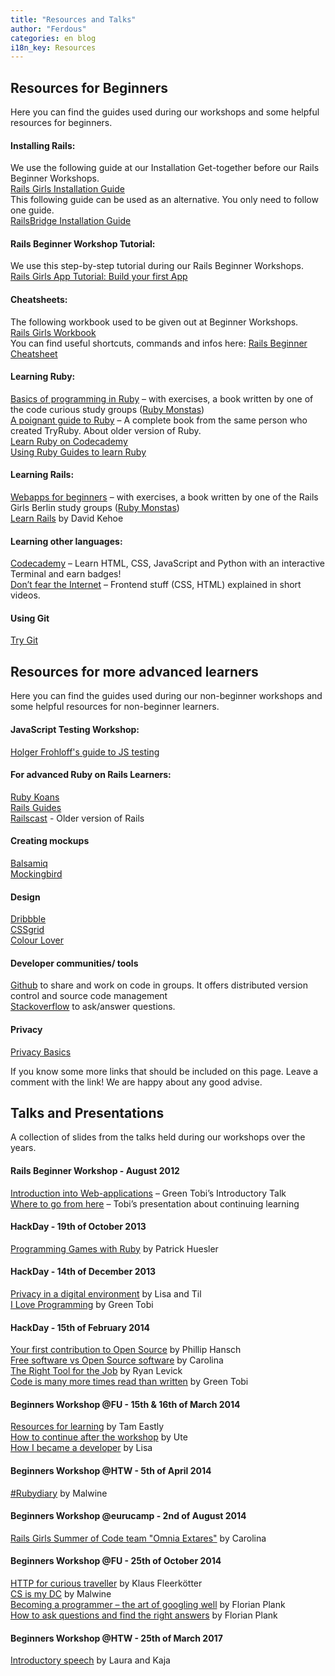 ```yaml
---
title: "Resources and Talks"
author: "Ferdous"
categories: en blog
i18n_key: Resources
---
```

## Resources for Beginners
Here you can find the guides used during our workshops and some helpful resources for beginners.

#### Installing Rails:
We use the following guide at our Installation Get-together before our Rails Beginner Workshops.\
[Rails Girls Installation Guide](http://guides.railsgirls.com/install)\
This following guide can be used as an alternative. You only need to follow one guide.\
[RailsBridge Installation Guide](http://docs.railsbridge.org/installfest/choose_your_operating_system)

#### Rails Beginner Workshop Tutorial:
We use this step-by-step tutorial during our Rails Beginner Workshops.\
[Rails Girls App Tutorial: Build your first App](http://guides.railsgirls.com/app)

#### Cheatsheets:
The following workbook used to be given out at Beginner Workshops.\
[Rails Girls Workbook](http://railsgirlsberlin.de/wp-content/uploads/2012/08/rg-workbook-A5.pdf)\
You can find useful shortcuts, commands and infos here: [Rails Beginner Cheatsheet](http://www.pragtob.info/rails-beginner-cheatsheet/)

#### Learning Ruby:
[Basics of programming in Ruby](http://ruby-for-beginners.rubymonstas.org) – with exercises, a book written by one of the code curious study groups ([Ruby Monstas](http://rubymonstas.org))\
[A poignant guide to Ruby](http://poignant.guide/book/chapter-1.html) – A complete book from the same person who created TryRuby. About older version of Ruby.\
[Learn Ruby on Codecademy](https://www.codecademy.com/learn/learn-ruby)\
[Using Ruby Guides to learn Ruby](https://www.rubyguides.com/ruby-tutorial/)

#### Learning Rails:
[Webapps for beginners](http://webapps-for-beginners.rubymonstas.org/index.html) – with exercises, a book written by one of the Rails Girls Berlin study groups ([Ruby Monstas](http://rubymonstas.org))\
[Learn Rails](http://learn-rails.com/learn-ruby-on-rails.html) by David Kehoe

#### Learning other languages:
[Codecademy](http://www.codecademy.com) – Learn HTML, CSS, JavaScript and Python with an interactive Terminal and earn badges!\
[Don’t fear the Internet](http://www.dontfeartheinternet.com) – Frontend stuff (CSS, HTML) explained in short videos.

#### Using Git
[Try Git](http://try.github.io)


## Resources for more advanced learners
Here you can find the guides used during our non-beginner workshops and some helpful resources for non-beginner learners.

#### JavaScript Testing Workshop:
[Holger Frohloff's guide to JS testing](https://gitlab.com/improve-software-quality/workshops/js-testing-workshop/tree/master)

#### For advanced Ruby on Rails Learners:
[Ruby Koans](http://rubykoans.com)\
[Rails Guides](https://guides.rubyonrails.org)\
[Railscast](http://railscasts.com) - Older version of Rails

#### Creating mockups
[Balsamiq](https://balsamiq.com)\
[Mockingbird](https://gomockingbird.com/home)

#### Design
[Dribbble](https://dribbble.com)\
[CSSgrid](https://www.ramotion.com/agency/web-design/cssgrid/)\
[Colour Lover](https://www.colourlovers.com)

#### Developer communities/ tools
[Github](http://www.github.com) to share and work on code in groups. It offers distributed version control and source code management\
[Stackoverflow](http://stackoverflow.com) to ask/answer questions.

#### Privacy
[Privacy Basics](http://railsgirlsberlin.de/privacy-in-a-digital-environment/)


If you know some more links that should be included on this page. Leave a comment with the link! We are happy about any good advise.


## Talks and Presentations
A collection of slides from the talks held during our workshops over the years.

#### Rails Beginner Workshop - August 2012
[Introduction into Web-applications](https://speakerdeck.com/pragtob/web-application-intro-for-railsgirls-berlin-may-2013) – Green Tobi’s Introductory Talk\
[Where to go from here](https://www.slideshare.net/PragTob/where-to-go-from-here-updated-slides) – Tobi’s presentation about continuing learning

#### HackDay - 19th of October 2013
[Programming Games with Ruby](https://de.slideshare.net/wooga/programmin-games-minutecrashcourse) by Patrick Huesler

#### HackDay - 14th of December 2013
[Privacy in a digital environment](http://til.github.io/hackdaytalk/#/intro) by Lisa and Til\
[I Love Programming](http://de.slideshare.net/PragTob/i-love-programming-new) by Green Tobi

#### HackDay - 15th of February 2014
[Your first contribution to Open Source](http://phansch.net/slides/opensource/) by Phillip Hansch\
[Free software vs Open Source software](http://de.slideshare.net/carolinasd/rails-girlsbln) by Carolina\
[The Right Tool for the Job](http://de.slideshare.net/ryanlevick/frameworks-31495310) by Ryan Levick\
[Code is many more times read than written](https://speakerdeck.com/pragtob/code-is-read-many-mor-times-than-written-short) by Green Tobi

#### Beginners Workshop @FU - 15th & 16th of March 2014
[Resources for learning](https://www.slideshare.net/berlintam/rails-girls-resources) by Tam Eastly\
[How to continue after the workshop](https://speakerdeck.com/nerdbabe/dot-dot-dot-and-now) by Ute\
[How I became a developer](https://speakerdeck.com/lisavalentin/how-i-became-a-programmer) by Lisa

#### Beginners Workshop @HTW - 5th of April 2014
[#Rubydiary](https://speakerdeck.com/malwine/rubydiary) by Malwine

#### Beginners Workshop @eurucamp - 2nd of August 2014
[Rails Girls Summer of Code team "Omnia Extares"](https://de.slideshare.net/carolinasd/railsgirls-summer-of-code-eurucamp-rg-soc) by Carolina

#### Beginners Workshop @FU - 25th of October 2014
[HTTP for curious traveller](https://speakerdeck.com/kaeff/lets-go-on-a-journey-http-for-curious-travellers) by Klaus Fleerkötter\
[CS is my DC](https://speakerdeck.com/malwine/cs-is-my-dc) by Malwine\
[Becoming a programmer – the art of googling well](https://okepi.wordpress.com/2014/08/21/how-to-become-a-programmer-or-the-art-of-googling-well/) by Florian Plank\
[How to ask questions and find the right answers](https://speakerdeck.com/polarblau/how-to-ask-questions-and-find-the-right-answers) by Florian Plank

#### Beginners Workshop @HTW - 25th of March 2017
[Introductory speech](https://github.com/codecurious-bln/materials/blob/master/RGBIntroTalk0317.pdf) by Laura and Kaja
